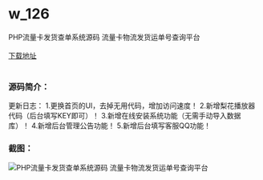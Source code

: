 # w_126
PHP流量卡发货查单系统源码 流量卡物流发货运单号查询平台
<br/></br>
[下载地址](https://www.uuid2.com/126.html "下载地址")
<br/></br>
<h3>源码简介：</h3>
<p>更新日志：
1.更换首页的UI，去掉无用代码，增加访问速度！
2.新增梨花播放器代码（后台填写KEY即可）！
3.新增在线安装系统功能（无需手动导入数据库）！
4.新增后台管理公告功能！
5.新增后台填写客服QQ功能！<p>
<h3>截图：</h3>
<img src="https://www.uuid2.com/wp-content/uploads/img/202105/e7fd82d407.jpg" alt="PHP流量卡发货查单系统源码 流量卡物流发货运单号查询平台">

